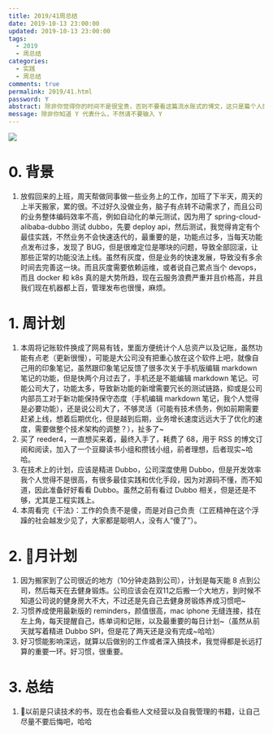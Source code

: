 ```yaml
---
title: 2019/41周总结
date: 2019-10-13 23:00:00
updated: 2019-10-13 23:00:00
tags:
  - 2019
  - 周总结
categories: 
  - 实践
  - 周总结
comments: true
permalink: 2019/41.html  
password: Y
abstract: 除非你觉得你的时间不是很宝贵，否则不要看这篇流水账式的博文，这只是篇个人的工作的学习一个总结而已，没有包含任何的技术细节
message: 除非你知道 Y 代表什么，不然请不要输入 Y
---
```


![][0]  

# 0. 背景

1. 放假回来的上班，周天帮做同事做一些业务上的工作，加班了下半天，周天的上半天搬家，累的很。不过好久没做业务，脑子有点转不动需求了，而且公司的业务整体编码效率不高，例如自动化的单元测试，因为用了 spring-cloud-alibaba-dubbo 测试 dubbo，先要 deploy api，然后测试，我觉得肯定有个最佳实践，不然业务不会快速迭代的，最重要的是，功能点过多，当每天功能点发布过多，发现了 BUG，但是很难定位是哪块的问题，导致全部回滚，让那些正常的功能没法上线。虽然有灰度，但是业务的快速发展，导致没有多余时间去完善这一块。而且灰度需要依赖运维，或者说自己累点当个 devops，而且 docker 和 k8s 真的是大势所趋，现在云服务浪费严重并且价格高，并且我们现在机器都上百，管理发布也很慢，麻烦。

<!--more-->

# 1. 周计划

1. 本周将记账软件换成了网易有钱，里面方便统计个人总资产以及记账，虽然功能有点老（更新很慢），可能是大公司没有把重心放在这个软件上吧，就像自己用的印象笔记，虽然跟印象笔记反馈了很多次关于手机版编辑 markdown 笔记的功能，但是快两个月过去了，手机还是不能编辑 markdown 笔记。可能公司大了，功能太多，导致新功能的新增需要冗长的测试链路，抑或是公司内部员工对于新功能保持保守态度（手机编辑 markdown 笔记，我个人觉得是必要功能），还是说公司大了，不够灵活（可能有技术债务，例如前期需要赶紧上线，想着后期优化，但是越到后期，业务增长速度远远大于了优化的速度，需要做整个技术架构的调整？），扯多了~
2. 买了 reeder4，一直想买来着，最终入手了，耗费了 68，用于 RSS 的博文订阅和阅读，加入了一个豆瓣读书小组和攒钱小组，前者理想，后者现实~哈哈。
3. 在技术上的计划，应该是精进 Dubbo，公司深度使用 Dubbo，但是开发效率我个人觉得不是很高，有很多最佳实践和优化手段，因为对源码不懂，而不知道，因此准备好好看看 Dubbo。虽然之前有看过 Dubbo 相关，但是还是不够，尤其是工程实践上。
4. 本周看完《干法》：工作的负责不是傻，而是对自己负责（工匠精神在这个浮躁的社会越发少见了，大家都是聪明人，没有人“傻了”）。

# 2. 月计划

1. 因为搬家到了公司很近的地方（10分钟走路到公司），计划是每天能 8 点到公司，然后每天在去健身锻炼。公司应该会在双11之后搬一个大地方，到时候不知道公司说的健身房大不大，不过还是先自己去健身房锻炼养成习惯吧~
2. 习惯养成使用最新版的 reminders，颜值很高，mac iphone 无缝连接，挂在左上角，每天提醒自己，练单词和记账，以及最重要的每日计划~（虽然从前天就写着精进 Dubbo SPI，但是花了两天还是没有完成~哈哈）
3. 好习惯能影响深远，就算以后做别的工作或者深入搞技术，我觉得都是长远打算的重要一环。好习惯，很重要。

# 3. 总结

1. 以前是只读技术的书，现在也会看些人文经营以及自我管理的书籍，让自己尽量不要后悔吧，哈哈

[0]: https://leran2deeplearnjavawebtech.oss-cn-beijing.aliyuncs.com/background/2019-10-13%E5%93%AA%E5%90%92.webp